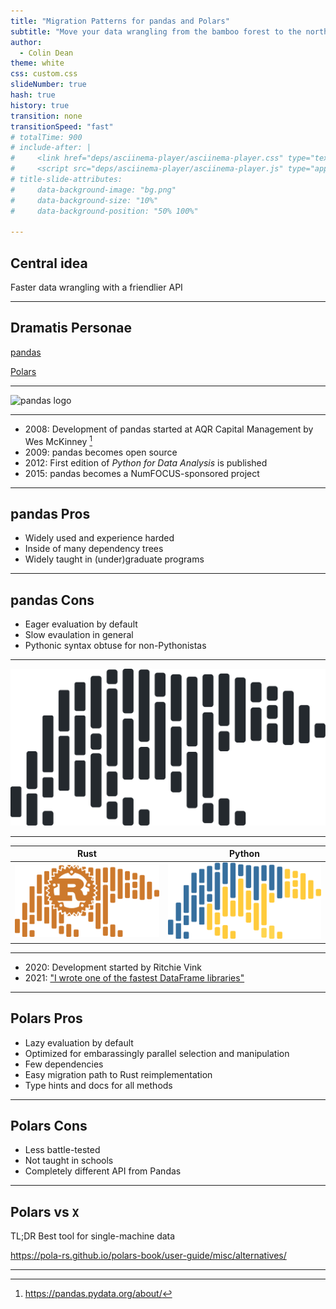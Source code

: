 ```yaml
---
title: "Migration Patterns for pandas and Polars"
subtitle: "Move your data wrangling from the bamboo forest to the north pole"
author:
  - Colin Dean
theme: white
css: custom.css
slideNumber: true
hash: true
history: true
transition: none
transitionSpeed: "fast"
# totalTime: 900
# include-after: |
#     <link href="deps/asciinema-player/asciinema-player.css" type="text/css" rel="stylesheet"/>
#     <script src="deps/asciinema-player/asciinema-player.js" type="application/javascript"></script>
# title-slide-attributes:
#     data-background-image: "bg.png"
#     data-background-size: "10%"
#     data-background-position: "50% 100%"

---
```


## Central idea

Faster data wrangling with a friendlier API

---

## Dramatis Personae

[pandas](https://pandas.pydata.org/)

[Polars](https://www.pola.rs/)

---

![pandas logo](https://pandas.pydata.org/static/img/pandas.svg)

---

* 2008: Development of pandas started at AQR Capital Management by Wes McKinney [^pandas_history]
* 2009: pandas becomes open source
* 2012: First edition of _Python for Data Analysis_ is published
* 2015: pandas becomes a NumFOCUS-sponsored project

[^pandas_history]: https://pandas.pydata.org/about/

---

## pandas Pros

* Widely used and experience harded
* Inside of many dependency trees
* Widely taught in (under)graduate programs

---

## pandas Cons

* Eager evaluation by default
* Slow evaulation in general
* Pythonic syntax obtuse for non-Pythonistas

---

![Polars logo](https://raw.githubusercontent.com/pola-rs/polars-static/master/logos/polars-logo-dark.svg)

---

|Rust|Python|
|----|------|
|![Polars Rust logo](https://raw.githubusercontent.com/pola-rs/polars-static/master/web/polars-logo-rust.svg)|![Polars Python logo](https://raw.githubusercontent.com/pola-rs/polars-static/master/web/polars-logo-python.svg)|

---

* 2020: Development started by Ritchie Vink
* 2021: ["I wrote one of the fastest DataFrame libraries"](https://www.ritchievink.com/blog/2021/02/28/i-wrote-one-of-the-fastest-dataframe-libraries/)

---

## Polars Pros

* Lazy evaluation by default
* Optimized for embarassingly parallel selection and manipulation
* Few dependencies
* Easy migration path to Rust reimplementation
* Type hints and docs for all methods

---

## Polars Cons

* Less battle-tested
* Not taught in schools
* Completely different API from Pandas

---

## Polars vs `X`

TL;DR Best tool for single-machine data

https://pola-rs.github.io/polars-book/user-guide/misc/alternatives/

---
